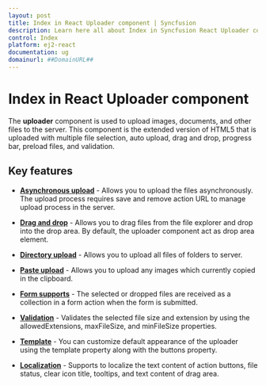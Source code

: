 ```yaml
---
layout: post
title: Index in React Uploader component | Syncfusion
description: Learn here all about Index in Syncfusion React Uploader component of Syncfusion Essential JS 2 and more.
control: Index 
platform: ej2-react
documentation: ug
domainurl: ##DomainURL##
---
```


# Index in React Uploader component

The **uploader** component is used to upload images, documents, and other files to the server. This component is the extended version of HTML5 that is uploaded with multiple file selection, auto upload, drag and drop, progress bar, preload files, and validation.

## Key features

* **[Asynchronous upload](./async/)** - Allows you to upload the files asynchronously. The upload process requires save and remove action URL to manage upload process in the server.

* **[Drag and drop](./file-source/#drag-and-drop)** - Allows you to drag files from the file explorer and drop into the drop area. By default, the uploader component act as drop area element.

* **[Directory upload](./file-source/#directory-upload)** - Allows you to upload all files of folders to server.

* **[Paste upload](./file-source/#paste-to-upload)** - Allows you to upload any images which currently copied in the clipboard.

* **[Form supports](./form-support/)** - The selected or dropped files are received as a collection in a form action
when the form is submitted.

* **[Validation](./validation/)** - Validates the selected file size and extension by using the allowedExtensions, maxFileSize, and minFileSize properties.

* **[Template](./template/)** - You can customize default appearance of the uploader using the template property along with the buttons property.

* **[Localization](./localization/)** - Supports to localize the text content of action buttons, file status, clear icon title, tooltips, and text content of drag area.